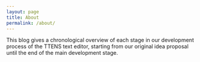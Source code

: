```yaml
---
layout: page
title: About
permalink: /about/
---
```


This blog gives a chronological overview of each stage in our development process of the TTENS text editor, starting from our original idea proposal until the end of the main development stage.